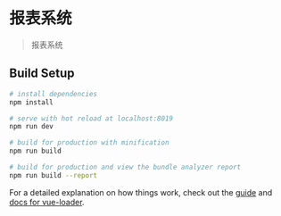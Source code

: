 # 报表系统

> 报表系统

## Build Setup

``` bash
# install dependencies
npm install

# serve with hot reload at localhost:8019
npm run dev

# build for production with minification
npm run build

# build for production and view the bundle analyzer report
npm run build --report

```

For a detailed explanation on how things work, check out the [guide](http://vuejs-templates.github.io/webpack/) and [docs for vue-loader](http://vuejs.github.io/vue-loader).
